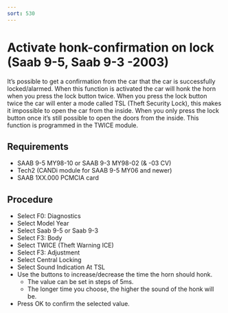 ```yaml
---
sort: 530
---
```


# Activate honk-confirmation on lock (Saab 9-5, Saab 9-3 -2003)

It’s possible to get a confirmation from the car that the car is successfully locked/alarmed. When this function is activated the car will honk the horn when you press the lock button twice. When you press the lock button twice the car will enter a mode called TSL (Theft Security Lock), this makes it impossible to open the car from the inside. When you only press the lock button once it’s still possible to open the doors from the inside. This function is programmed in the TWICE module.

## Requirements

* SAAB 9-5 MY98-10 or SAAB 9-3 MY98-02 (& -03 CV)
* Tech2 (CANDi module for SAAB 9-5 MY06 and newer)
* SAAB 1XX.000 PCMCIA card

## Procedure

* Select F0: Diagnostics
* Select Model Year
* Select Saab 9-5 or Saab 9-3
* Select F3: Body
* Select TWICE (Theft Warning ICE)
* Select F3: Adjustment
* Select Central Locking
* Select Sound Indication At TSL
* Use the buttons to increase/decrease the time the horn should honk.
    * The value can be set in steps of 5ms.
    * The longer time you choose, the higher the sound of the honk will be.
* Press OK to confirm the selected value.

